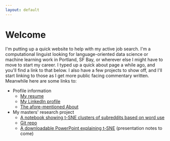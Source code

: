 ```yaml
---
layout: default
---
```


# Welcome

I'm putting up a quick website to help with my active job search. I'm a computational linguist looking for language-oriented data science or machine learning work in Portland, SF Bay, or wherever else I might have to move to start my career. I typed up a quick about page a while ago, and you'll find a link to that below. I also have a few projects to show off, and I'll start linking to those as I get more public facing commentary written. Meanwhile here are some links to: 

  - Profile information
    - [My resume](./Resume_6-6.pdf)
    - [My LinkedIn profile]( http://www.linkedin.com/in/kchalk)
    - [The afore-mentioned About](./About.html)
  - My masters' research project
    - [A notebook showing t-SNE clusters of subreddits based on word use](https://kchalk.github.io/t-SNE_Examples.html)
    - [Git repo]( http://www.github.com/kchalk/RedditProject)
    - [A downloadable PowerPoint explaining t-SNE]( http://www.github.com/kchalk/RedditProject) (presentation notes to come)
